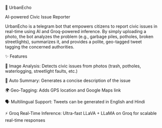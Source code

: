 🌆 UrbanEcho

AI-powered Civic Issue Reporter

UrbanEcho is a telegram bot that empowers citizens to report civic issues in real-time using AI and Groq-powered inference.
By simply uploading a photo, the bot analyzes the problem (e.g., garbage piles, potholes, broken streetlights), summarizes it, and provides a polite, geo-tagged tweet tagging the concerned authorities.

✨ Features

📸 Image Analysis: Detects civic issues from photos (trash, potholes, waterlogging, streetlight faults, etc.)

📝 Auto Summary: Generates a concise description of the issue

🌍 Geo-Tagging: Adds GPS location and Google Maps link

🗣️ Multilingual Support: Tweets can be generated in English and Hindi

⚡ Groq Real-Time Inference: Ultra-fast LLaVA + LLaMA on Groq for scalable real-time responses
